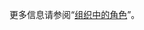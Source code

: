 更多信息请参阅“[组织中的角色](/organizations/managing-peoples-access-to-your-organization-with-roles/roles-in-an-organization)”。
